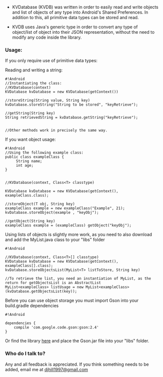 * KVDatabase (KVDB) was written in order to easily read and write objects and list of objects of any type into Android's Shared Preferences. In addition to this, all primitive data types can be stored and read.

* KVDB uses Java's generic type in order to convert any type of object/list of object into their JSON representation, without the need to modify any code inside the library. 


### Usage: ###

If you only require use of primitive data types:


Reading and writing a string:

```
#!Android
//Instantiating the class:
//KVDatabase(context)
KVDatabase kvDatabase = new KVDatabase(getContext())

//storeString(String value, String key)
kvDatabase.storeString("String to be stored", "keyRetrieve");

//getString(String key)
String retrievedString = kvDatabase.getString("keyRetrieve");


//Other methods work in precisely the same way.
```

If you want object usage:


```
#!Android
//Using the following example class:
public class exampleClass {
     String name;
     int age;
}


//KVDatabase(context, Class<T> classtype)
 
KVDatabase kvDatabase = new KVDatabase(getContext(), exampleClass.class);

//storeObject(T obj, String key)
exampleClass example = new exampleClass("Example", 21);
kvDatabase.storeObject(example , "keyObj");

//getObject(String key)
exampleClass example = (exampleClass) getObject("keyObj");

```
Using lists of objects is slightly more work, as you need to also download and add the MyList.java class to your "libs" folder

```
#!Android

//KVDatabase(context, Class<T>[] classtype)
KVDatabase kvDatabase = new KVDatabase(getContext(), exampleClass[].class);
kvDatabase.storeObjectsList(MyList<T> listToStore, String key)

//To retrieve the list, you need an instantiation of MyList, as the return for getObjectsList is an AbstractList
MyList<exampleClass> listUsage = new MyList<exampleClass>(kvDatabase.getObjectsList(key));
```

Before you can use object storage you must import Gson into your build.gradle dependencies

```
#!Android

dependencies {
    compile 'com.google.code.gson:gson:2.4'
}
```

Or find the library [here](http://search.maven.org/#artifactdetails%7Ccom.google.code.gson%7Cgson%7C2.8.0%7C) and place the Gson.jar file into your "libs" folder.

### Who do I talk to? ###
Any and all feedback is appreciated. If you think something needs to be added, email me at djhill1997@gmail.com